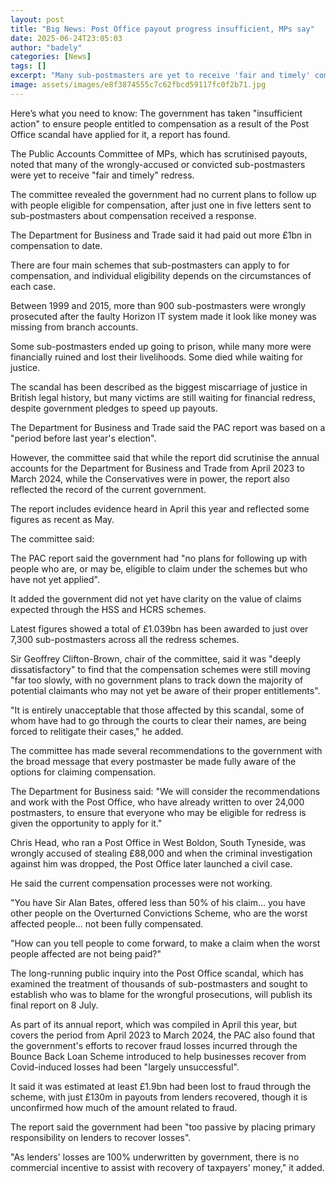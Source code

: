 ```yaml
---
layout: post
title: "Big News: Post Office payout progress insufficient, MPs say"
date: 2025-06-24T23:05:03
author: "badely"
categories: [News]
tags: []
excerpt: "Many sub-postmasters are yet to receive 'fair and timely' compensation over Horizon IT scandal, a report says."
image: assets/images/e8f3874555c7c62fbcd59117fc0f2b71.jpg
---
```


Here’s what you need to know: The government has taken "insufficient action" to ensure people entitled to compensation as a result of the Post Office scandal have applied for it, a report has found.

The Public Accounts Committee of MPs, which has scrutinised payouts, noted that many of the wrongly-accused or convicted sub-postmasters were yet to receive "fair and timely" redress.

The committee revealed the government had no current plans to follow up with people eligible for compensation, after just one in five letters sent to sub-postmasters about compensation received a response.

The Department for Business and Trade said it had paid out more £1bn in compensation to date.

There are four main schemes that sub-postmasters can apply to for compensation, and individual eligibility depends on the circumstances of each case.

Between 1999 and 2015, more than 900 sub-postmasters were wrongly prosecuted after the faulty Horizon IT system made it look like money was missing from branch accounts.

Some sub-postmasters ended up going to prison, while many more were financially ruined and lost their livelihoods. Some died while waiting for justice.

The scandal has been described as the biggest miscarriage of justice in British legal history, but many victims are still waiting for financial redress, despite government pledges to speed up payouts.

The Department for Business and Trade said the PAC report was based on a "period before last year's election".

However, the committee said that while the report did scrutinise the annual accounts for the Department for Business and Trade from April 2023 to March 2024, while the Conservatives were in power, the report also reflected the record of the current government.

The report includes evidence heard in April this year and reflected some figures as recent as May.

The committee said:

The PAC report said the government had "no plans for following up with people who are, or may be, eligible to claim under the schemes but who have not yet applied".

It added the government did not yet have clarity on the value of claims expected through the HSS and HCRS schemes.

Latest figures showed a total of £1.039bn has been awarded to just over 7,300 sub-postmasters across all the redress schemes.

Sir Geoffrey Clifton-Brown, chair of the committee, said it was "deeply dissatisfactory" to find that the compensation schemes were still moving "far too slowly, with no government plans to track down the majority of potential claimants who may not yet be aware of their proper entitlements".

"It is entirely unacceptable that those affected by this scandal, some of whom have had to go through the courts to clear their names, are being forced to relitigate their cases," he added.

The committee has made several recommendations to the government with the broad message that every postmaster be made fully aware of the options for claiming compensation.

The Department for Business said: "We will consider the recommendations and work with the Post Office, who have already written to over 24,000 postmasters, to ensure that everyone who may be eligible for redress is given the opportunity to apply for it." 

Chris Head, who ran a Post Office in West Boldon, South Tyneside, was wrongly accused of stealing £88,000 and when the criminal investigation against him was dropped, the Post Office later launched a civil case.

He said the current compensation processes were not working.

"You have Sir Alan Bates, offered less than 50% of his claim… you have other people on the Overturned Convictions Scheme, who are the worst affected people... not been fully compensated.  

"How can you tell people to come forward, to make a claim when the worst people affected are not being paid?"

The long-running public inquiry into the Post Office scandal, which has examined the treatment of thousands of sub-postmasters and sought to establish who was to blame for the wrongful prosecutions, will publish its final report on 8 July.

As part of its annual report, which was compiled in April this year, but covers the period from April 2023 to March 2024, the PAC also found that the government's efforts to recover fraud losses incurred through the Bounce Back Loan Scheme introduced to help businesses recover from Covid-induced losses had been "largely unsuccessful".

It said it was estimated at least £1.9bn had been lost to fraud through the scheme, with just £130m in payouts from lenders recovered, though it is unconfirmed how much of the amount related to fraud.

The report said the government had been "too passive by placing primary responsibility on lenders to recover losses".

"As lenders' losses are 100% underwritten by government, there is no commercial incentive to assist with recovery of taxpayers' money," it added.

